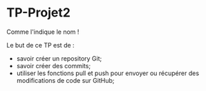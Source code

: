 # TP-Projet2
Comme l'indique le nom !

Le but de ce TP est de :
- savoir créer un repository Git;
- savoir créer des commits;
- utiliser les fonctions pull et push pour envoyer ou récupérer des modifications de code sur GitHub;

